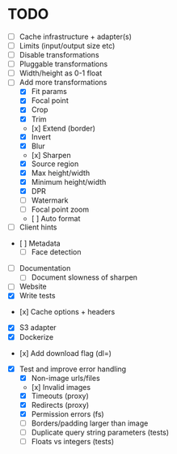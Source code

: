 # TODO

- [ ] Cache infrastructure + adapter(s)
- [ ] Limits (input/output size etc)
- [ ] Disable transformations
- [ ] Pluggable transformations
- [ ] Width/height as 0-1 float
- [ ] Add more transformations
  - [x] Fit params
  - [x] Focal point
  - [x] Crop
  - [x] Trim
  - [x] Extend (border)
  - [x] Invert
  - [x] Blur
  - [x] Sharpen
  - [x] Source region
  - [x] Max height/width
  - [x] Minimum height/width
  - [x] DPR
  - [ ] Watermark
  - [ ] Focal point zoom
  - [ ] Auto format
- [ ] Client hints
- [ ] Metadata
  - [ ] Face detection
- [ ] Documentation
  - [ ] Document slowness of sharpen
- [ ] Website
- [x] Write tests
- [x] Cache options + headers
- [x] S3 adapter
- [x] Dockerize
- [x] Add download flag (dl=<filename>)
- [x] Test and improve error handling
  - [x] Non-image urls/files
  - [x] Invalid images
  - [x] Timeouts (proxy)
  - [x] Redirects (proxy)
  - [x] Permission errors (fs)
  - [ ] Borders/padding larger than image
  - [ ] Duplicate query string parameters (tests)
  - [ ] Floats vs integers (tests)
